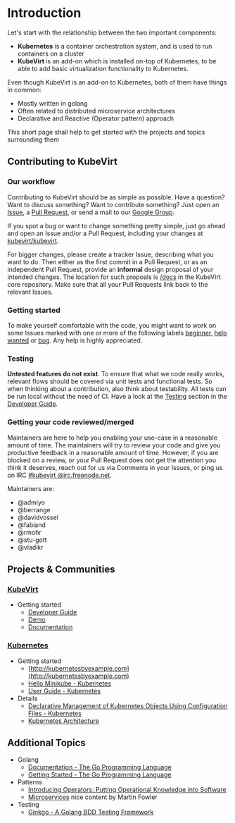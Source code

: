 # Introduction

Let's start with the relationship between the two important components:

* **Kubernetes** is a container orchestration system, and is used to run
  containers on a cluster
* **KubeVirt** is an add-on which is installed on-top of Kubernetes, to be able
  to add basic virtualization functionality to Kubernetes.

Even though KubeVirt is an add-on to Kubernetes, both of them have things in
common:

* Mostly written in golang
* Often related to distributed microservice architectures
* Declarative and Reactive (Operator pattern) approach

This short page shall help to get started with the projects and topics
surrounding them


## Contributing to KubeVirt

### Our workflow

Contributing to KubeVirt should be as simple as possible. Have a question? Want
to discuss something? Want to contribute something? Just open an
[Issue](https://github.com/kubevirt/kubevirt/issues), a [Pull
Request](https://github.com/kubevirt/kubevirt/pulls), or send a mail to our
[Google Group](https://groups.google.com/forum/#!forum/kubevirt-dev).

If you spot a bug or want to change something pretty simple, just go
ahead and open an Issue and/or a Pull Request, including your changes
at [kubevirt/kubevirt](https://github.com/kubevirt/kubevirt).

For bigger changes, please create a tracker Issue, describing what you want to
do. Then either as the first commit in a Pull Request, or as an independent
Pull Request, provide an **informal** design proposal of your intended changes.
The location for such propoals is
[/docs](docs/) in the KubeVirt
core repository. Make sure that all your Pull Requests link back to the
relevant Issues.

### Getting started

To make yourself comfortable with the code, you might want to work on some
Issues marked with one or more of the following labels
[beginner](https://github.com/kubevirt/kubevirt/issues?q=is%3Aissue+is%3Aopen+label%3Abeginner),
[help
wanted](https://github.com/kubevirt/kubevirt/issues?q=is%3Aissue+is%3Aopen+label%3A%22help+wanted%22)
or [bug](https://github.com/kubevirt/kubevirt/labels/bug). Any help is highly
appreciated.

### Testing

**Untested features do not exist**. To ensure that what we code really works,
relevant flows should be covered via unit tests and functional tests. So when
thinking about a contribution, also think about testability. All tests can be
run local without the need of CI. Have a look at the
[Testing](docs/getting-started.md#testing)
section in the [Developer Guide](docs/getting-started.md).

### Getting your code reviewed/merged

Maintainers are here to help you enabling your use-case in a reasonable amount
of time. The maintainers will try to review your code and give you productive
feedback in a reasonable amount of time. However, if you are blocked on a
review, or your Pull Request does not get the attention you think it deserves,
reach out for us via Comments in your Issues, or ping us on IRC
[#kubevirt @irc.freenode.net](https://kiwiirc.com/client/irc.freenode.net/kubevirt).

Maintainers are:

 * @admiyo
 * @berrange
 * @davidvossel
 * @fabiand
 * @rmohr
 * @stu-gott
 * @vladikr

## Projects & Communities

### [KubeVirt](https://github.com/kubevirt/)

* Getting started
  * [Developer Guide](docs/getting-started.md)
  * [Demo](https://github.com/kubevirt/demo)
  * [Documentation](docs/)

### [Kubernetes](http://kubernetes.io/)

* Getting started
  * [http://kubernetesbyexample.com](http://kubernetesbyexample.com)
  * [Hello Minikube - Kubernetes](https://kubernetes.io/docs/tutorials/stateless-application/hello-minikube/)
  * [User Guide - Kubernetes](https://kubernetes.io/docs/user-guide/)
* Details
  * [Declarative Management of Kubernetes Objects Using Configuration Files - Kubernetes](https://kubernetes.io/docs/concepts/tools/kubectl/object-management-using-declarative-config/)
  * [Kubernetes Architecture](https://github.com/kubernetes/community/blob/master/contributors/design-proposals/architecture/architecture.md)

## Additional Topics

* Golang
  * [Documentation - The Go Programming Language](https://golang.org/doc/)
  * [Getting Started - The Go Programming Language](https://golang.org/doc/install)
* Patterns
  * [Introducing Operators: Putting Operational Knowledge into Software](https://coreos.com/blog/introducing-operators.html)
  * [Microservices](https://martinfowler.com/articles/microservices.html) nice
    content by Martin Fowler
* Testing
  * [Ginkgo - A Golang BDD Testing Framework](https://onsi.github.io/ginkgo/)
